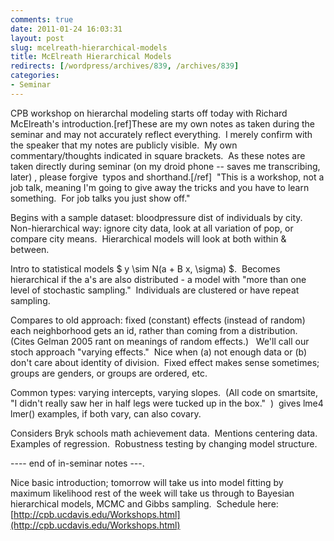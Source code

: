 ```yaml
---
comments: true
date: 2011-01-24 16:03:31
layout: post
slug: mcelreath-hierarchical-models
title: McElreath Hierarchical Models
redirects: [/wordpress/archives/839, /archives/839]
categories:
- Seminar
---
```


CPB workshop on hierarchal modeling starts off today with Richard McElreath's introduction.[ref]These are my own notes as taken during the seminar and may not   accurately reflect everything.  I merely confirm with the speaker that   my notes are publicly visible.  My own commentary/thoughts indicated in   square brackets.  As these notes are taken directly during seminar (on my droid phone -- saves me transcribing, later) , please forgive  typos and shorthand.[/ref]  "This is a workshop, not a job talk, meaning I'm going to give away the tricks and you have to learn something.  For job talks you just show off."

Begins with a sample dataset: bloodpressure dist of individuals by city.  Non-hierarchical way: ignore city data, look at all variation of pop, or compare city means.  Hierarchical models will look at both within & between.

Intro to statistical models $ y \sim N(a + B x, \sigma) $.  Becomes hierarchical if the a's are also distributed - a model with "more than one level of stochastic sampling."  Individuals are clustered or have repeat sampling.

Compares to old approach: fixed (constant) effects (instead of random) each neighborhood gets an id, rather than coming from a distribution.  (Cites Gelman 2005 rant on meanings of random effects.)   We'll call our stoch approach "varying effects."  Nice when (a) not enough data or (b) don't care about identity of division.  Fixed effect makes sense sometimes; groups are genders, or groups are ordered, etc.

Common types: varying intercepts, varying slopes.  (All code on smartsite, "I didn't really saw her in half legs were tucked up in the box."  )  gives lme4 lmer() examples, if both vary, can also covary.

Considers Bryk schools math achievement data.  Mentions centering data.  Examples of regression.  Robustness testing by changing model structure.

---- end of in-seminar notes ---.

Nice basic introduction; tomorrow will take us into model fitting by maximum likelihood rest of the week will take us through to Bayesian hierarchical models, MCMC and Gibbs sampling.  Schedule here: [http://cpb.ucdavis.edu/Workshops.html](http://cpb.ucdavis.edu/Workshops.html)
